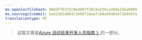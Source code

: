 ```yaml
---
ms.openlocfilehash: 889dff6722c0ed887f28c0a236ca358e2bba6909
ms.sourcegitcommit: bab1265d669c3e6871daa7cb8a5640a47104947a
translationtype: MT
---
```

> 这篇文章是[Azure 活动目录开发人员指南 》](../articles/active-directory/active-directory-developers-guide.md)的一部分。